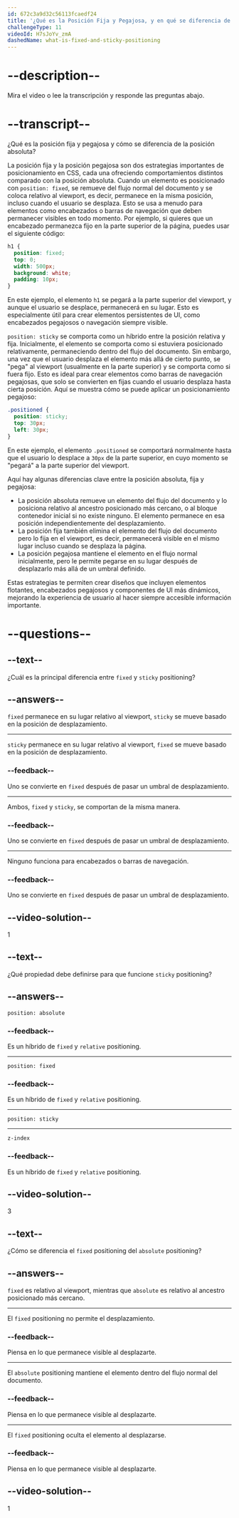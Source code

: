 ```yaml
---
id: 672c3a9d32c56113fcaedf24
title: '¿Qué es la Posición Fija y Pegajosa, y en qué se diferencia de la Posición Absoluta?'
challengeType: 11
videoId: H7sJoYv_zmA
dashedName: what-is-fixed-and-sticky-positioning
---
```


# --description--

Mira el video o lee la transcripción y responde las preguntas abajo.

# --transcript--

¿Qué es la posición fija y pegajosa y cómo se diferencia de la posición absoluta?

La posición fija y la posición pegajosa son dos estrategias importantes de posicionamiento en CSS, cada una ofreciendo comportamientos distintos comparado con la posición absoluta. Cuando un elemento es posicionado con `position: fixed`, se remueve del flujo normal del documento y se coloca relativo al viewport, es decir, permanece en la misma posición, incluso cuando el usuario se desplaza. Esto se usa a menudo para elementos como encabezados o barras de navegación que deben permanecer visibles en todo momento. Por ejemplo, si quieres que un encabezado permanezca fijo en la parte superior de la página, puedes usar el siguiente código:

```css
h1 {
  position: fixed;
  top: 0;
  width: 500px;
  background: white;
  padding: 10px;
}
```

En este ejemplo, el elemento `h1` se pegará a la parte superior del viewport, y aunque el usuario se desplace, permanecerá en su lugar. Esto es especialmente útil para crear elementos persistentes de UI, como encabezados pegajosos o navegación siempre visible.

`position: sticky` se comporta como un híbrido entre la posición relativa y fija. Inicialmente, el elemento se comporta como si estuviera posicionado relativamente, permaneciendo dentro del flujo del documento. Sin embargo, una vez que el usuario desplaza el elemento más allá de cierto punto, se "pega" al viewport (usualmente en la parte superior) y se comporta como si fuera fijo. Esto es ideal para crear elementos como barras de navegación pegajosas, que solo se convierten en fijas cuando el usuario desplaza hasta cierta posición. Aquí se muestra cómo se puede aplicar un posicionamiento pegajoso:

```css
.positioned {
  position: sticky;
  top: 30px;
  left: 30px;
}
```

En este ejemplo, el elemento `.positioned` se comportará normalmente hasta que el usuario lo desplace a `30px` de la parte superior, en cuyo momento se "pegará" a la parte superior del viewport.

Aquí hay algunas diferencias clave entre la posición absoluta, fija y pegajosa:

- La posición absoluta remueve un elemento del flujo del documento y lo posiciona relativo al ancestro posicionado más cercano, o al bloque contenedor inicial si no existe ninguno. El elemento permanece en esa posición independientemente del desplazamiento.
- La posición fija también elimina el elemento del flujo del documento pero lo fija en el viewport, es decir, permanecerá visible en el mismo lugar incluso cuando se desplaza la página.
- La posición pegajosa mantiene el elemento en el flujo normal inicialmente, pero le permite pegarse en su lugar después de desplazarlo más allá de un umbral definido.

Estas estrategias te permiten crear diseños que incluyen elementos flotantes, encabezados pegajosos y componentes de UI más dinámicos, mejorando la experiencia de usuario al hacer siempre accesible información importante.

# --questions--

## --text--

¿Cuál es la principal diferencia entre `fixed` y `sticky` positioning?

## --answers--

`fixed` permanece en su lugar relativo al viewport, `sticky` se mueve basado en la posición de desplazamiento.

---

`sticky` permanece en su lugar relativo al viewport, `fixed` se mueve basado en la posición de desplazamiento.

### --feedback--

Uno se convierte en `fixed` después de pasar un umbral de desplazamiento.

---

Ambos, `fixed` y `sticky`, se comportan de la misma manera.

### --feedback--

Uno se convierte en `fixed` después de pasar un umbral de desplazamiento.

---

Ninguno funciona para encabezados o barras de navegación.

### --feedback--

Uno se convierte en `fixed` después de pasar un umbral de desplazamiento.

## --video-solution--

1

## --text--

¿Qué propiedad debe definirse para que funcione `sticky` positioning?

## --answers--

`position: absolute`

### --feedback--

Es un híbrido de `fixed` y `relative` positioning.

---

`position: fixed`

### --feedback--

Es un híbrido de `fixed` y `relative` positioning.

---

`position: sticky`

---

`z-index`

### --feedback--

Es un híbrido de `fixed` y `relative` positioning.

## --video-solution--

3

## --text--

¿Cómo se diferencia el `fixed` positioning del `absolute` positioning?

## --answers--

`fixed` es relativo al viewport, mientras que `absolute` es relativo al ancestro posicionado más cercano.

---

El `fixed` positioning no permite el desplazamiento.

### --feedback--

Piensa en lo que permanece visible al desplazarte.

---

El `absolute` positioning mantiene el elemento dentro del flujo normal del documento.

### --feedback--

Piensa en lo que permanece visible al desplazarte.

---

El `fixed` positioning oculta el elemento al desplazarse.

### --feedback--

Piensa en lo que permanece visible al desplazarte.

## --video-solution--

1
